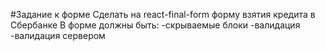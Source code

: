 #Задание к форме
Сделать на react-final-form форму взятия кредита в Сбербанке
В форме должны быть: 
-скрываемые блоки 
-валидация
-валидация сервером